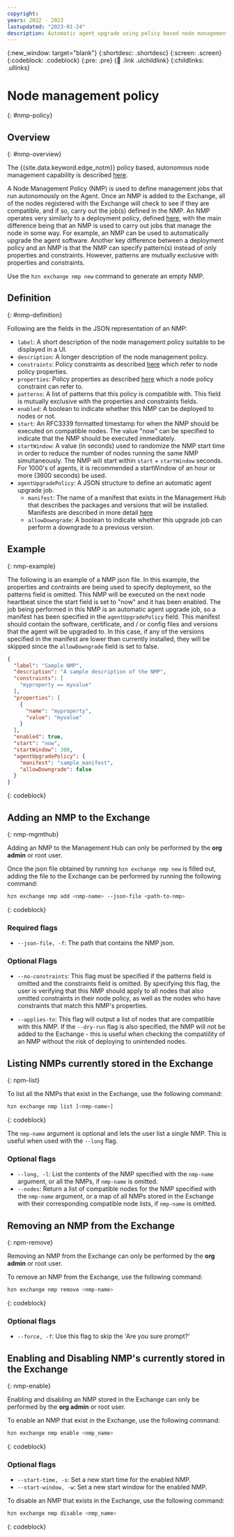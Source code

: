```yaml
---
copyright:
years: 2022 - 2023
lastupdated: "2023-01-24"
description: Automatic agent upgrade using policy based node management
---
```


{:new_window: target="blank"}
{:shortdesc: .shortdesc}
{:screen: .screen}
{:codeblock: .codeblock}
{:pre: .pre}
{:child: .link .ulchildlink}
{:childlinks: .ullinks}

# Node management policy
{: #nmp-policy}

## Overview
{: #nmp-overview}

The {{site.data.keyword.edge_notm}} policy based, autonomous node management capability is described [here](./node_management_overview.md).

A Node Management Policy (NMP) is used to define management jobs that run autonomously on the Agent. Once an NMP is added to the Exchange, all of the nodes registered with the Exchange will check to see if they are compatible, and if so, carry out the job(s) defined in the NMP. An NMP operates very similarly to a deployment policy, defined [here](./deployment_policy.md), with the main difference being that an NMP is used to carry out jobs that manage the node in some way. For example, an NMP can be used to automatically upgrade the agent software. Another key difference between a deployment policy and an NMP is that the NMP can specify pattern(s) instead of only properties and constraints. However, patterns are mutually exclusive with properties and constraints.

Use the `hzn exchange nmp new` command to generate an empty NMP.

## Definition
{: #nmp-definition}

Following are the fields in the JSON representation of an NMP:

* `label`: A short description of the node management policy suitable to be displayed in a UI.
* `description`: A longer description of the node management policy.
* `constraints`: Policy constraints as described [here](./properties_and_constraints.md) which refer to node policy properties.
* `properties`: Policy properties as described [here](./properties_and_constraints.md) which a node policy constraint can refer to.
* `patterns`: A list of patterns that this policy is compatible with. This field is mutually exclusive with the properties and constraints fields.
* `enabled`: A boolean to indicate whether this NMP can be deployed to nodes or not.
* `start`: An RFC3339 formatted timestamp for when the NMP should be executed on compatible nodes. The value "now" can be specified to indicate that the NMP should be executed immediately.
* `startWindow`: A value (in seconds) used to randomize the NMP start time in order to reduce the number of nodes running the same NMP simultaneously. The NMP will start within `start` + `startWindow` seconds. For 1000's of agents, it is recommended a startWindow of an hour or more (3600 seconds) be used.
* `agentUpgradePolicy`: A JSON structure to define an automatic agent upgrade job.
  * `manifest`: The name of a manifest that exists in the Management Hub that describes the packages and versions that will be installed. Manifests are described in more detail [here](./agentfile_manifest.md)
  * `allowDowngrade`: A boolean to indicate whether this upgrade job can perform a downgrade to a previous version.

## Example
{: nmp-example}

The following is an example of a NMP json file. In this example, the properties and contraints are being used to specify deployment, so the patterns field is omitted. This NMP will be executed on the next node heartbeat since the start field is set to "now" and it has been enabled. The job being performed in this NMP is an automatic agent upgrade job, so a manifest has been specified in the `agentUpgradePolicy` field. This manifest should contain the software, certificate, and / or config files and versions that the agent will be upgraded to. In this case, if any of the versions specified in the manifest are lower than currently installed, they will be skipped since the `allowDowngrade` field is set to false.

```json
{
  "label": "Sample NMP",
  "description": "A sample description of the NMP",
  "constraints": [
    "myproperty == myvalue"
  ],
  "properties": [
    {
      "name": "myproperty",
      "value": "myvalue"
    }
  ],
  "enabled": true,
  "start": "now",
  "startWindow": 300,
  "agentUpgradePolicy": {
    "manifest": "sample_manifest",
    "allowDowngrade": false
  }
}
```
{: codeblock}

## Adding an NMP to the Exchange
{: nmp-mgmthub}

Adding an NMP to the Management Hub can only be performed by the **org admin** or root user.

Once the json file obtained by running `hzn exchange nmp new` is filled out, adding the file to the Exchange can be performed by running the following command:

```bash
hzn exchange nmp add <nmp-name> --json-file <path-to-nmp>
```
{: codeblock}

### Required flags

* `--json-file, -f`: The path that contains the NMP json.

### Optional Flags

* `--no-constraints`: This flag must be specified if the patterns field is omitted and the constraints field is omitted. By specifying this flag, the user is verifying that this NMP should apply to all nodes that also omitted constraints in their node policy, as well as the nodes who have constraints that match this NMP's properties.

* `--applies-to`: This flag will output a list of nodes that are compatible with this NMP. If the `--dry-run` flag is also specified, the NMP will not be added to the Exchange - this is useful when checking the compatiility of an NMP without the risk of deploying to unintended nodes.

## Listing NMPs currently stored in the Exchange
{: npm-list}

To list all the NMPs that exist in the Exchange, use the following command:

```bash
hzn exchange nmp list [<nmp-name>]
```
{: codeblock}

The `nmp-name` argument is optional and lets the user list a single NMP. This is useful when used with the `--long` flag.

### Optional flags

* `--long, -l`: List the contents of the NMP specified with the `nmp-name` argument, or all the NMPs, if `nmp-name` is omitted.
* `--nodes`: Return a list of compatible nodes for the NMP specified with the `nmp-name` argument, or a map of all NMPs stored in the Exchange with their corresponding compatible node lists, if `nmp-name` is omitted.

## Removing an NMP from the Exchange
{: npm-remove}

Removing an NMP from the Exchange can only be performed by the **org admin** or root user.

To remove an NMP from the Exchange, use the following command:

```bash
hzn exchange nmp remove <nmp-name>
```
{: codeblock}

### Optional flags

* `--force, -f`: Use this flag to skip the 'Are you sure prompt?'

## Enabling and Disabling NMP's currently stored in the Exchange
{: nmp-enable}

Enabling and disabling an NMP stored in the Exchange can only be performed by the **org admin** or root user.

To enable an NMP that exist in the Exchange, use the following command:

```bash
hzn exchange nmp enable <nmp_name>
```
{: codeblock}

### Optional flags

* `--start-time, -s`: Set a new start time for the enabled NMP.
* `--start-window, -w`: Set a new start window for the enabled NMP.

To disable an NMP that exists in the Exchange, use the following command:

```bash
hzn exchange nmp disable <nmp_name>
```
{: codeblock}
